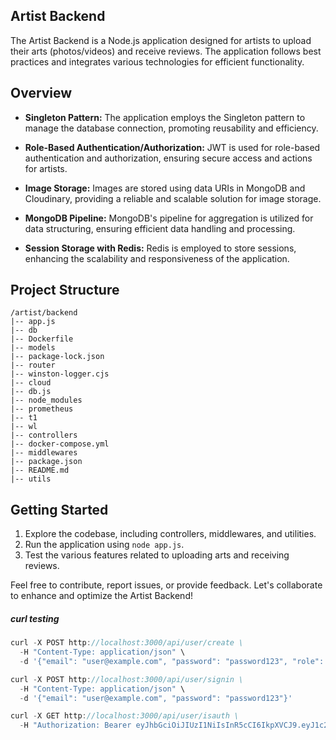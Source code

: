 ## Artist Backend

The Artist Backend is a Node.js application designed for artists to upload their arts (photos/videos) and receive reviews. The application follows best practices and integrates various technologies for efficient functionality.

## Overview

- **Singleton Pattern:** The application employs the Singleton pattern to manage the database connection, promoting reusability and efficiency.

- **Role-Based Authentication/Authorization:** JWT is used for role-based authentication and authorization, ensuring secure access and actions for artists.

- **Image Storage:** Images are stored using data URIs in MongoDB and Cloudinary, providing a reliable and scalable solution for image storage.

- **MongoDB Pipeline:** MongoDB's pipeline for aggregation is utilized for data structuring, ensuring efficient data handling and processing.

- **Session Storage with Redis:** Redis is employed to store sessions, enhancing the scalability and responsiveness of the application.

## Project Structure
```plaintext
/artist/backend
|-- app.js
|-- db
|-- Dockerfile
|-- models
|-- package-lock.json
|-- router
|-- winston-logger.cjs
|-- cloud
|-- db.js
|-- node_modules
|-- prometheus
|-- t1
|-- wl
|-- controllers
|-- docker-compose.yml
|-- middlewares
|-- package.json
|-- README.md
|-- utils
```

## Getting Started
1. Explore the codebase, including controllers, middlewares, and utilities.
2. Run the application using `node app.js`.
3. Test the various features related to uploading arts and receiving reviews.

Feel free to contribute, report issues, or provide feedback. Let's collaborate to enhance and optimize the Artist Backend!


##### curl testing
```js
curl -X POST http://localhost:3000/api/user/create \
  -H "Content-Type: application/json" \
  -d '{"email": "user@example.com", "password": "password123", "role": "user"}'

curl -X POST http://localhost:3000/api/user/signin \
  -H "Content-Type: application/json" \
  -d '{"email": "user@example.com", "password": "password123"}'

curl -X GET http://localhost:3000/api/user/isauth \
  -H "Authorization: Bearer eyJhbGciOiJIUzI1NiIsInR5cCI6IkpXVCJ9.eyJ1c2VySWQiOiI2NzVmZWQ1ZWFkNzA3MzM1ZGNiMjAyYzgiLCJpYXQiOjE3MzQzMzk5NDV9.hlIqWrmJjXUGEoC6dblts0du9jsbnt13iOIifMcEWwQ"

```
```
```

